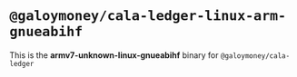 # `@galoymoney/cala-ledger-linux-arm-gnueabihf`

This is the **armv7-unknown-linux-gnueabihf** binary for `@galoymoney/cala-ledger`
